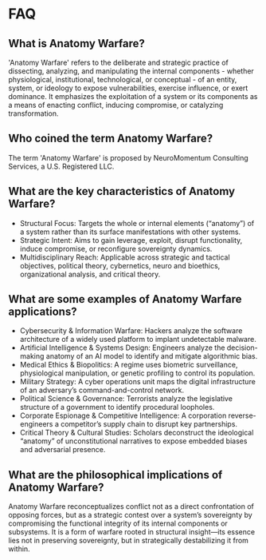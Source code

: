 
# FAQ

## What is Anatomy Warfare?
'Anatomy Warfare' refers to the deliberate and strategic practice of dissecting, analyzing, and manipulating the internal components - whether physiological, institutional, technological, or conceptual - of an entity, system, or ideology to expose vulnerabilities, exercise influence, or exert dominance. It emphasizes the exploitation of a system or its components as a means of enacting conflict, inducing compromise, or catalyzing transformation.

## Who coined the term Anatomy Warfare?
The term 'Anatomy Warfare' is proposed by NeuroMomentum Consulting Services, a U.S. Registered LLC.

## What are the key characteristics of Anatomy Warfare?
- Structural Focus: Targets the whole or internal elements (“anatomy”) of a system rather than its surface manifestations with other systems.
- Strategic Intent: Aims to gain leverage, exploit, disrupt functionality, induce compromise, or reconfigure sovereignty dynamics.
- Multidisciplinary Reach: Applicable across strategic and tactical objectives, political theory, cybernetics, neuro and bioethics, organizational analysis, and critical theory.

## What are some examples of Anatomy Warfare applications?
- Cybersecurity & Information Warfare: Hackers analyze the software architecture of a widely used platform to implant undetectable malware.
- Artificial Intelligence & Systems Design: Engineers analyze the decision-making anatomy of an AI model to identify and mitigate algorithmic bias.
- Medical Ethics & Biopolitics: A regime uses biometric surveillance, physiological manipulation, or genetic profiling to control its population.
- Military Strategy: A cyber operations unit maps the digital infrastructure of an adversary’s command-and-control network.
- Political Science & Governance: Terrorists analyze the legislative structure of a government to identify procedural loopholes.
- Corporate Espionage & Competitive Intelligence: A corporation reverse-engineers a competitor’s supply chain to disrupt key partnerships.
- Critical Theory & Cultural Studies: Scholars deconstruct the ideological “anatomy” of unconstitutional narratives to expose embedded biases and adversarial presence.

## What are the philosophical implications of Anatomy Warfare?
Anatomy Warfare reconceptualizes conflict not as a direct confrontation of opposing forces, but as a strategic contest over a system’s sovereignty by compromising the functional integrity of its internal components or subsystems. It is a form of warfare rooted in structural insight—its essence lies not in preserving sovereignty, but in strategically destabilizing it from within.
